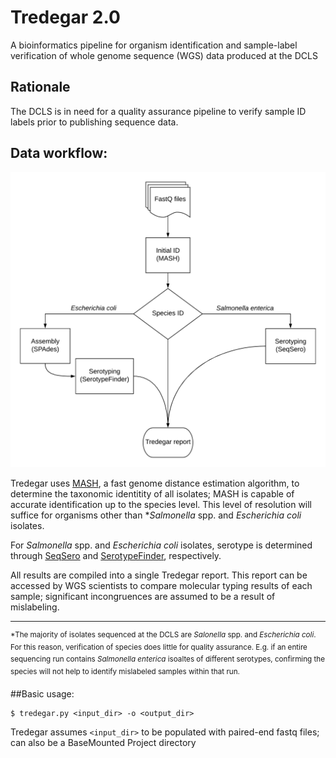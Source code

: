 # Tredegar 2.0
A bioinformatics pipeline for organism identification and sample-label verification of whole genome sequence (WGS) data produced at the DCLS


## Rationale 


The DCLS is in need for a quality assurance pipeline to verify sample ID labels prior to publishing sequence data. 



## Data workflow:
![Tredegar pipeline](./docs/Tredegar.png)

Tredegar uses [MASH](http://genomebiology.biomedcentral.com/articles/10.1186/s13059-016-0997-x), a fast genome distance estimation algorithm, to determine the taxonomic identitity of all isolates; MASH is capable of accurate identification up to the species level. This level of resolution will suffice for organisms other than \**Salmonella* spp. and *Escherichia coli* isolates.

For *Salmonella* spp. and *Escherichia coli* isolates, serotype is determined through [SeqSero](http://jcm.asm.org/content/early/2015/03/05/JCM.00323-15) and [SerotypeFinder](http://jcm.asm.org/content/53/8/2410.full.pdf+html), respectively. 

All results are compiled into a single Tredegar report. This report can be accessed by WGS scientists to compare molecular typing results of each sample; significant incongruences are assumed to be a result of mislabeling. 

---

<sup>\*The majority of isolates sequenced at the DCLS are *Salonella* spp. and *Escherichia coli*. For this reason, verification of species does little for quality assurance. E.g. if an entire sequencing run contains *Salmonella enterica* isoaltes of different serotypes, confirming the species will not help to identify mislabeled samples within that run. </sup>


##Basic usage: 

````
$ tredegar.py <input_dir> -o <output_dir>
````

Tredegar assumes `<input_dir>` to be populated with paired-end fastq files; can also be a BaseMounted Project directory 


